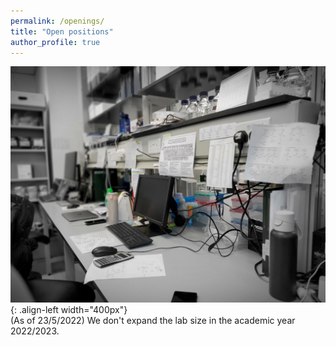```yaml
---
permalink: /openings/
title: "Open positions"
author_profile: true
---
```

![image-center](/assets/images/lab_desk_1.jpg){: .align-left width="400px"}  
(As of 23/5/2022) We don't expand the lab size in the academic year 2022/2023.
